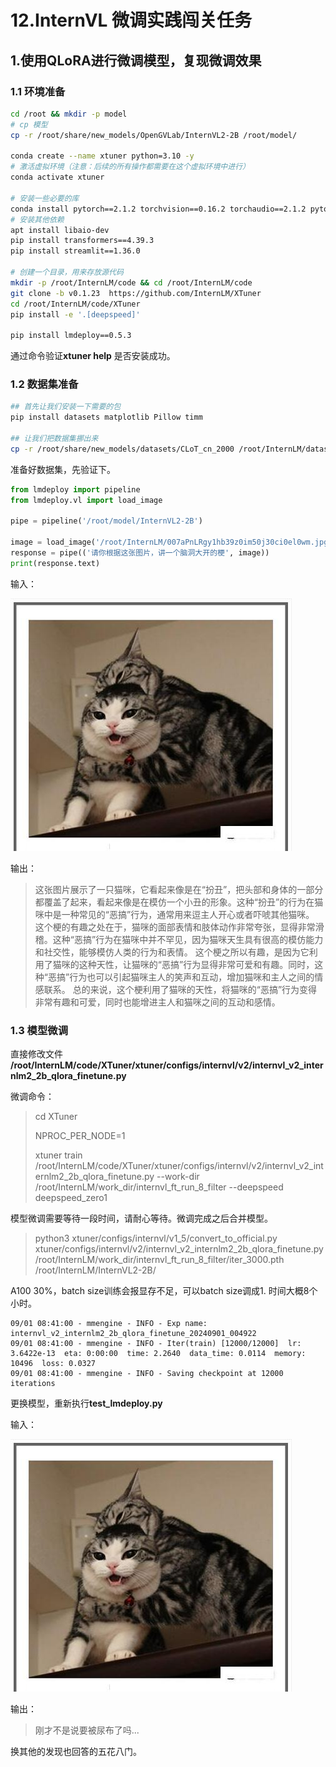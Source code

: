 # 12.InternVL 微调实践闯关任务

## 1.使用QLoRA进行微调模型，复现微调效果

### 1.1 环境准备

```bash
cd /root && mkdir -p model
# cp 模型
cp -r /root/share/new_models/OpenGVLab/InternVL2-2B /root/model/

conda create --name xtuner python=3.10 -y
# 激活虚拟环境（注意：后续的所有操作都需要在这个虚拟环境中进行）
conda activate xtuner

# 安装一些必要的库
conda install pytorch==2.1.2 torchvision==0.16.2 torchaudio==2.1.2 pytorch-cuda=12.1 -c pytorch -c nvidia -y
# 安装其他依赖
apt install libaio-dev
pip install transformers==4.39.3
pip install streamlit==1.36.0

# 创建一个目录，用来存放源代码
mkdir -p /root/InternLM/code && cd /root/InternLM/code
git clone -b v0.1.23  https://github.com/InternLM/XTuner
cd /root/InternLM/code/XTuner
pip install -e '.[deepspeed]'

pip install lmdeploy==0.5.3
```
通过命令验证**xtuner help** 是否安装成功。

### 1.2 数据集准备
```bash
## 首先让我们安装一下需要的包
pip install datasets matplotlib Pillow timm

## 让我们把数据集挪出来
cp -r /root/share/new_models/datasets/CLoT_cn_2000 /root/InternLM/datasets/
```
准备好数据集，先验证下。
```python
from lmdeploy import pipeline
from lmdeploy.vl import load_image

pipe = pipeline('/root/model/InternVL2-2B')

image = load_image('/root/InternLM/007aPnLRgy1hb39z0im50j30ci0el0wm.jpg')
response = pipe(('请你根据这张图片，讲一个脑洞大开的梗', image))
print(response.text)
```

输入：

![](../images/24-04-20.png)

输出：

>这张图片展示了一只猫咪，它看起来像是在“扮丑”，把头部和身体的一部分都覆盖了起来，看起来像是在模仿一个小丑的形象。这种“扮丑”的行为在猫咪中是一种常见的“恶搞”行为，通常用来逗主人开心或者吓唬其他猫咪。
这个梗的有趣之处在于，猫咪的面部表情和肢体动作非常夸张，显得非常滑稽。这种“恶搞”行为在猫咪中并不罕见，因为猫咪天生具有很高的模仿能力和社交性，能够模仿人类的行为和表情。
这个梗之所以有趣，是因为它利用了猫咪的这种天性，让猫咪的“恶搞”行为显得非常可爱和有趣。同时，这种“恶搞”行为也可以引起猫咪主人的笑声和互动，增加猫咪和主人之间的情感联系。
总的来说，这个梗利用了猫咪的天性，将猫咪的“恶搞”行为变得非常有趣和可爱，同时也能增进主人和猫咪之间的互动和感情。

### 1.3 模型微调

直接修改文件 **/root/InternLM/code/XTuner/xtuner/configs/internvl/v2/internvl_v2_internlm2_2b_qlora_finetune.py**

微调命令：
> cd XTuner
>
> NPROC_PER_NODE=1 
>
> xtuner train /root/InternLM/code/XTuner/xtuner/configs/internvl/v2/internvl_v2_internlm2_2b_qlora_finetune.py  --work-dir /root/InternLM/work_dir/internvl_ft_run_8_filter  --deepspeed deepspeed_zero1
>

模型微调需要等待一段时间，请耐心等待。微调完成之后合并模型。
>
> python3 xtuner/configs/internvl/v1_5/convert_to_official.py xtuner/configs/internvl/v2/internvl_v2_internlm2_2b_qlora_finetune.py /root/InternLM/work_dir/internvl_ft_run_8_filter/iter_3000.pth /root/InternLM/InternVL2-2B/

A100 30%，batch size训练会报显存不足，可以batch size调成1. 时间大概8个小时。
```text
09/01 08:41:00 - mmengine - INFO - Exp name: internvl_v2_internlm2_2b_qlora_finetune_20240901_004922
09/01 08:41:00 - mmengine - INFO - Iter(train) [12000/12000]  lr: 3.6422e-13  eta: 0:00:00  time: 2.2640  data_time: 0.0114  memory: 10496  loss: 0.0327
09/01 08:41:00 - mmengine - INFO - Saving checkpoint at 12000 iterations
```

更换模型，重新执行**test_lmdeploy.py**

输入：

![](../images/24-04-20.png)

输出：
>刚才不是说要被尿布了吗...

换其他的发现也回答的五花八门。

<br><br>
<Vssue :title="$title" />
